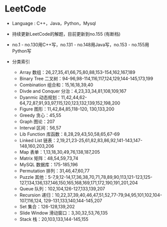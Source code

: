 # LeetCode

* Language : C++，Java，Python，Mysql

* 持续更新LeetCode的解题，目前更新到no.155 (有断档)
* no.1 - no.130用C++写，no.131 - no.148用Java写，no.153 - no.155用Python写

* 分类索引
  * Array 数组：26,27,35,41,66,75,80,88,153-154,162,167,189
  * Binary Tree 二叉树：94-96,98-114,116,117,124,129,144-145,173,199
  * Combination 组合和：15,16,18,39,40
  * Divde and Conquer 分治：4,23,33,34,81,108,109,167
  * Dyanmic 动态规划：11,42,44,62-64,72,87,91,93,97,115,120,123,132,139,152,198,200
  * Figure 图形：11,42,84,85,118-120, 130,133,200
  * Greedy 贪心：45,55
  * Graph 图论：207
  * Interval 区间：56,57
  * Lib Function 库函数：8,28,29,43,50,58,65,67-69
  * Linked List 链表：2,19,21,23-25,61,82,83,86,92,141-143,147-148,160,203,206
  * Map 表单：1,13,18,30,49,76,138,187,205
  * Matrix 矩阵：48,54,59,73,74
  * MySQL 数据库：175-185,196
  * Permutation 排列：31,46,47,60,77
  * Puzzle 其他：5-7,9,12-14,17,36,38,70,71,78,89,90,113,121-123,125-127,134,136,137,146,150,165,168,169,171,172,190,191,201,204
  * Queue 队列：102,104,126-127,133,139,207
  * Recursion 递归：10,22,37,39,40,46,47,51,52,77-79,94,95,101,102,104-107,116,124, 129-131,133,140,144-145,207
  * Set 集合：126-128,139,202
  * Slide Window 滑动窗口：3,30,32,53,76,135
  * Stack 栈：20,103,133,144-145,155
